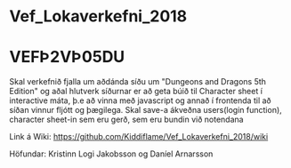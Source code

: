 # Vef_Lokaverkefni_2018

# VEFÞ2VÞ05DU

Skal verkefnið fjalla um aðdánda síðu um "Dungeons and Dragons 5th Edition" og aðal hlutverk síðurnar er að geta búið til Character sheet í interactive máta, þ.e að vinna með javascript og annað í frontenda til að síðan vinnur fljótt og þægilega. Skal save-a ákveðna users(login function), character sheet-in sem eru gerð, sem eru bundin við notendana

Link á Wiki: https://github.com/Kiddiflame/Vef_Lokaverkefni_2018/wiki

Höfundar: Kristinn Logi Jakobsson og Daníel Arnarsson
